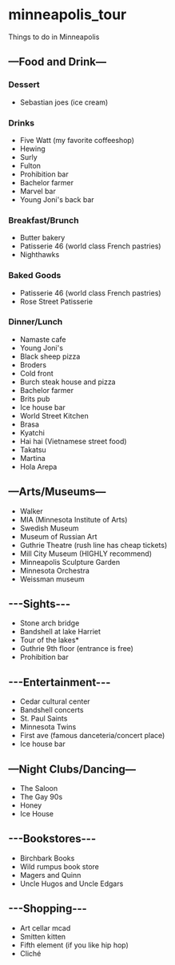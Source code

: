 # minneapolis_tour
Things to do in Minneapolis


## —Food and Drink—
### Dessert
- Sebastian joes (ice cream)

### Drinks
- Five Watt (my favorite coffeeshop)
- Hewing
- Surly
- Fulton
- Prohibition bar
- Bachelor farmer
- Marvel bar
- Young Joni's back bar

### Breakfast/Brunch
- Butter bakery
- Patisserie 46 (world class French pastries)
- Nighthawks

### Baked Goods
- Patisserie 46 (world class French pastries)
- Rose Street Patisserie

### Dinner/Lunch
- Namaste cafe
- Young Joni's
- Black sheep pizza
- Broders 
- Cold front
- Burch steak house and pizza
- Bachelor farmer
- Brits pub
- Ice house bar
- World Street Kitchen
- Brasa
- Kyatchi
- Hai hai (Vietnamese street food)
- Takatsu
- Martina
- Hola Arepa

## —Arts/Museums—
- Walker
- MIA (Minnesota Institute of Arts)
- Swedish Museum
- Museum of Russian Art
- Guthrie Theatre (rush line has cheap tickets)
- Mill City Museum (HIGHLY recommend)
- Minneapolis Sculpture Garden
- Minnesota Orchestra
- Weissman museum

## ---Sights---
- Stone arch bridge
- Bandshell at lake Harriet
- Tour of the lakes*
- Guthrie 9th floor (entrance is free)
- Prohibition bar

## ---Entertainment---
- Cedar cultural center
- Bandshell concerts
- St. Paul Saints
- Minnesota Twins
- First ave (famous danceteria/concert place)
- Ice house bar

## —Night Clubs/Dancing—
- The Saloon
- The Gay 90s
- Honey
- Ice House

## ---Bookstores---
- Birchbark Books
- Wild rumpus book store
- Magers and Quinn
- Uncle Hugos and Uncle Edgars

## ---Shopping---
- Art cellar mcad
- Smitten kitten
- Fifth element (if you like hip hop)
- Cliché
